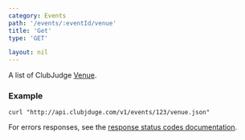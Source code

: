 ```yaml
---
category: Events
path: '/events/:eventId/venue'
title: 'Get'
type: 'GET'

layout: nil
---
```


A list of ClubJudge [Venue](#venue-model).

### Example

```
curl "http://api.clubjduge.com/v1/events/123/venue.json"
```

For errors responses, see the [response status codes documentation](#response-status-codes).
